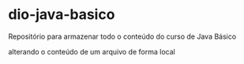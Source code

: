 # dio-java-basico
Repositório para armazenar todo o conteúdo do curso de Java Básico

alterando o conteúdo de um arquivo de forma local
